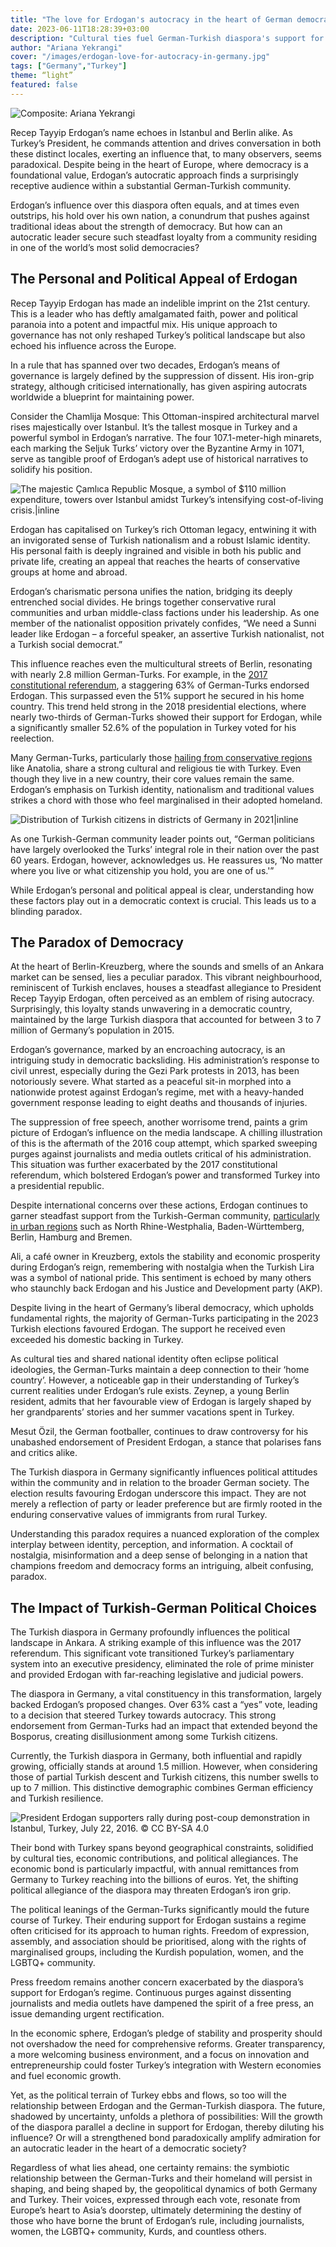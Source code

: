 ```yaml
---
title: "The love for Erdogan's autocracy in the heart of German democracy"
date: 2023-06-11T18:28:39+03:00
description: "Cultural ties fuel German-Turkish diaspora's support for Erdogan's autocracy, a paradox threatening to stall Turkey's progress in the 21st century."
author: "Ariana Yekrangi"
cover: "/images/erdogan-love-for-autocracy-in-germany.jpg"
tags: ["Germany","Turkey"]
theme: “light”
featured: false
---
```


![Composite: Ariana Yekrangi](/images/erdogan-love-for-autocracy-in-germany.jpg)

Recep Tayyip Erdogan’s name echoes in Istanbul and Berlin alike. As Turkey’s President, he commands attention and drives conversation in both these distinct locales, exerting an influence that, to many observers, seems paradoxical. Despite being in the heart of Europe, where democracy is a foundational value, Erdogan’s autocratic approach finds a surprisingly receptive audience within a substantial German-Turkish community.

Erdogan’s influence over this diaspora often equals, and at times even outstrips, his hold over his own nation, a conundrum that pushes against traditional ideas about the strength of democracy. But how can an autocratic leader secure such steadfast loyalty from a community residing in one of the world’s most solid democracies?

## **The Personal and Political Appeal of Erdogan**

Recep Tayyip Erdogan has made an indelible imprint on the 21st century. This is a leader who has deftly amalgamated faith, power and political paranoia into a potent and impactful mix. His unique approach to governance has not only reshaped Turkey’s political landscape but also echoed his influence across the Europe.

In a rule that has spanned over two decades, Erdogan’s means of governance is largely defined by the suppression of dissent. His iron-grip strategy, although criticised internationally, has given aspiring autocrats worldwide a blueprint for maintaining power.

Consider the Chamlija Mosque: This Ottoman-inspired architectural marvel rises majestically over Istanbul. It’s the tallest mosque in Turkey and a powerful symbol in Erdogan’s narrative. The four 107.1-meter-high minarets, each marking the Seljuk Turks’ victory over the Byzantine Army in 1071, serve as tangible proof of Erdogan’s adept use of historical narratives to solidify his position.

![The majestic Çamlıca Republic Mosque, a symbol of $110 million expenditure, towers over Istanbul amidst Turkey’s intensifying cost-of-living crisis.|inline](/images/Camlica-Mosque-1024x713.jpg)

Erdogan has capitalised on Turkey’s rich Ottoman legacy, entwining it with an invigorated sense of Turkish nationalism and a robust Islamic identity. His personal faith is deeply ingrained and visible in both his public and private life, creating an appeal that reaches the hearts of conservative groups at home and abroad.

Erdogan’s charismatic persona unifies the nation, bridging its deeply entrenched social divides. He brings together conservative rural communities and urban middle-class factions under his leadership. As one member of the nationalist opposition privately confides, “We need a Sunni leader like Erdogan – a forceful speaker, an assertive Turkish nationalist, not a Turkish social democrat.”

This influence reaches even the multicultural streets of Berlin, resonating with nearly 2.8 million German-Turks. For example, in the [2017 constitutional referendum](https://www.dw.com/en/why-many-turks-in-germany-still-vote-for-erdogan/a-65442948), a staggering 63% of German-Turks endorsed Erdogan. This surpassed even the 51% support he secured in his home country. This trend held strong in the 2018 presidential elections, where nearly two-thirds of German-Turks showed their support for Erdogan, while a significantly smaller 52.6% of the population in Turkey voted for his reelection.

Many German-Turks, particularly those [hailing from conservative regions](https://www.dw.com/en/why-many-turks-in-germany-still-vote-for-erdogan/a-65442948) like Anatolia, share a strong cultural and religious tie with Turkey. Even though they live in a new country, their core values remain the same. Erdogan’s emphasis on Turkish identity, nationalism and traditional values strikes a chord with those who feel marginalised in their adopted homeland.

![Distribution of Turkish citizens in districts of Germany in 2021|inline](https://upload.wikimedia.org/wikipedia/commons/thumb/3/31/Turkish_population_relative_to_total_Turkish_population_in_Germany_2021.svg/1920px-Turkish_population_relative_to_total_Turkish_population_in_Germany_2021.svg.png)

As one Turkish-German community leader points out, “German politicians have largely overlooked the Turks’ integral role in their nation over the past 60 years. Erdogan, however, acknowledges us. He reassures us, ‘No matter where you live or what citizenship you hold, you are one of us.'” 

While Erdogan’s personal and political appeal is clear, understanding how these factors play out in a democratic context is crucial. This leads us to a blinding paradox.

## **The Paradox of Democracy**

At the heart of Berlin-Kreuzberg, where the sounds and smells of an Ankara market can be sensed, lies a peculiar paradox. This vibrant neighbourhood, reminiscent of Turkish enclaves, houses a steadfast allegiance to President Recep Tayyip Erdogan, often perceived as an emblem of rising autocracy. Surprisingly, this loyalty stands unwavering in a democratic country, maintained by the large Turkish diaspora that accounted for between 3 to 7 million of Germany’s population in 2015.

Erdogan’s governance, marked by an encroaching autocracy, is an intriguing study in democratic backsliding. His administration’s response to civil unrest, especially during the Gezi Park protests in 2013, has been notoriously severe. What started as a peaceful sit-in morphed into a nationwide protest against Erdogan’s regime, met with a heavy-handed government response leading to eight deaths and thousands of injuries.

The suppression of free speech, another worrisome trend, paints a grim picture of Erdogan’s influence on the media landscape. A chilling illustration of this is the aftermath of the 2016 coup attempt, which sparked sweeping purges against journalists and media outlets critical of his administration. This situation was further exacerbated by the 2017 constitutional referendum, which bolstered Erdogan’s power and transformed Turkey into a presidential republic.

Despite international concerns over these actions, Erdogan continues to garner steadfast support from the Turkish-German community, [particularly in urban regions](https://www.economist.com/europe/2017/08/31/how-recep-tayyip-erdogan-seduces-turkish-migrants-in-europe) such as North Rhine-Westphalia, Baden-Württemberg, Berlin, Hamburg and Bremen.

Ali, a café owner in Kreuzberg, extols the stability and economic prosperity during Erdogan’s reign, remembering with nostalgia when the Turkish Lira was a symbol of national pride. This sentiment is echoed by many others who staunchly back Erdogan and his Justice and Development party (AKP).

Despite living in the heart of Germany’s liberal democracy, which upholds fundamental rights, the majority of German-Turks participating in the 2023 Turkish elections favoured Erdogan. The support he received even exceeded his domestic backing in Turkey.

As cultural ties and shared national identity often eclipse political ideologies, the German-Turks maintain a deep connection to their ‘home country’. However, a noticeable gap in their understanding of Turkey’s current realities under Erdogan’s rule exists. Zeynep, a young Berlin resident, admits that her favourable view of Erdogan is largely shaped by her grandparents’ stories and her summer vacations spent in Turkey. 

Mesut Özil, the German footballer, continues to draw controversy for his unabashed endorsement of President Erdogan, a stance that polarises fans and critics alike.

The Turkish diaspora in Germany significantly influences political attitudes within the community and in relation to the broader German society. The election results favouring Erdogan underscore this impact. They are not merely a reflection of party or leader preference but are firmly rooted in the enduring conservative values of immigrants from rural Turkey.

Understanding this paradox requires a nuanced exploration of the complex interplay between identity, perception, and information. A cocktail of nostalgia, misinformation and a deep sense of belonging in a nation that champions freedom and democracy forms an intriguing, albeit confusing, paradox.

## **The Impact of Turkish-German Political Choices**

The Turkish diaspora in Germany profoundly influences the political landscape in Ankara. A striking example of this influence was the 2017 referendum. This significant vote transitioned Turkey’s parliamentary system into an executive presidency, eliminated the role of prime minister and provided Erdogan with far-reaching legislative and judicial powers.

The diaspora in Germany, a vital constituency in this transformation, largely backed Erdogan’s proposed changes. Over 63% cast a “yes” vote, leading to a decision that steered Turkey towards autocracy. This strong endorsement from German-Turks had an impact that extended beyond the Bosporus, creating disillusionment among some Turkish citizens.

Currently, the Turkish diaspora in Germany, both influential and rapidly growing, officially stands at around 1.5 million. However, when considering those of partial Turkish descent and Turkish citizens, this number swells to up to 7 million. This distinctive demographic combines German efficiency and Turkish resilience.

![President Erdogan supporters rally during post-coup demonstration in Istanbul, Turkey, July 22, 2016. © CC BY-SA 4.0](/images/women-holding-a-picture-of-erdoghan-after-the-2016-coup.jpg)

Their bond with Turkey spans beyond geographical constraints, solidified by cultural ties, economic contributions, and political allegiances. The economic bond is particularly impactful, with annual remittances from Germany to Turkey reaching into the billions of euros. Yet, the shifting political allegiance of the diaspora may threaten Erdogan’s iron grip.

The political leanings of the German-Turks significantly mould the future course of Turkey. Their enduring support for Erdogan sustains a regime often criticised for its approach to human rights. Freedom of expression, assembly, and association should be prioritised, along with the rights of marginalised groups, including the Kurdish population, women, and the LGBTQ+ community.

Press freedom remains another concern exacerbated by the diaspora’s support for Erdogan’s regime. Continuous purges against dissenting journalists and media outlets have dampened the spirit of a free press, an issue demanding urgent rectification.

In the economic sphere, Erdogan’s pledge of stability and prosperity should not overshadow the need for comprehensive reforms. Greater transparency, a more welcoming business environment, and a focus on innovation and entrepreneurship could foster Turkey’s integration with Western economies and fuel economic growth.

Yet, as the political terrain of Turkey ebbs and flows, so too will the relationship between Erdogan and the German-Turkish diaspora. The future, shadowed by uncertainty, unfolds a plethora of possibilities: Will the growth of the diaspora parallel a decline in support for Erdogan, thereby diluting his influence? Or will a strengthened bond paradoxically amplify admiration for an autocratic leader in the heart of a democratic society?

Regardless of what lies ahead, one certainty remains: the symbiotic relationship between the German-Turks and their homeland will persist in shaping, and being shaped by, the geopolitical dynamics of both Germany and Turkey. Their voices, expressed through each vote, resonate from Europe’s heart to Asia’s doorstep, ultimately determining the destiny of those who have borne the brunt of Erdogan’s rule, including journalists, women, the LGBTQ+ community, Kurds, and countless others.
